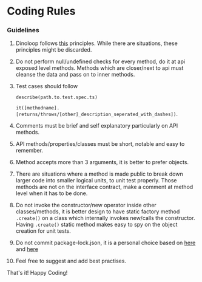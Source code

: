 # Coding Rules

### Guidelines
1. Dinoloop follows [this](https://stackoverflow.com/questions/469161/how-do-you-define-a-good-or-bad-api) principles. While there are situations, these principles might be discarded.
2. Do not perform null/undefined checks for every method, do it at api exposed level methods. Methods which are closer/next to api must cleanse the data and pass on to inner methods.
3. Test cases should follow 

    `describe(path.to.test.spec.ts)`
    
    `it([methodname].[returns/throws/[other]_description_seperated_with_dashes])`.
    
4. Comments must be brief and self explanatory particularly on API methods.
5. API methods/properties/classes must be short, notable and easy to remember.
6. Method accepts more than 3 arguments, it is better to prefer objects.
7. There are situations where a method is made public to break down larger code into smaller logical units, to unit test properly. Those methods are not on the interface contract, make a comment at method level when it has to be done.
8. Do not invoke the constructor/new operator inside other classes/methods, it is better design to have static factory method `.create()` on a class which internally invokes new/calls the constructor. Having `.create()` static method makes easy to spy on the object creation for unit tests.
9. Do not commit package-lock.json, it is a personal choice based on [here](https://stackoverflow.com/questions/44206782/do-i-commit-the-package-lock-json-file-created-by-npm-5) and [here](https://stackoverflow.com/questions/44297803/package-lock-json-role)
10. Feel free to suggest and add best practises.


That's it! Happy Coding!
